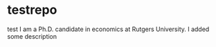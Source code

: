 # testrepo
test 
I am a Ph.D. candidate in economics at Rutgers University. 
I added some description 
